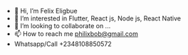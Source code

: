 - 👋 Hi, I’m Felix Eligbue
- 👀 I’m interested in Flutter, React js, Node js, React Native
- 💞️ I’m looking to collaborate on ...
- 📫 How to reach me philixbob@gmail.com 
- Whatsapp/Call +2348108850572

<!---
Felix Eligbue is a ✨ special ✨ repository because its `README.md` (this file) appears on your GitHub profile.
You can click the Preview link to take a look at your changes.
--->
